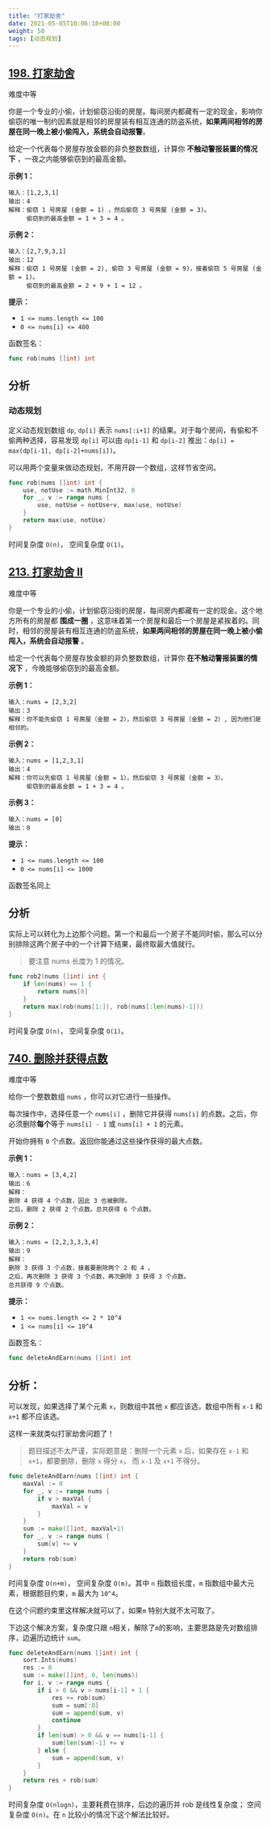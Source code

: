 ```yaml
---
title: "打家劫舍"
date: 2021-05-05T10:06:18+08:00
weight: 50
tags: [动态规划]
---
```


## [198. 打家劫舍](https://leetcode-cn.com/problems/house-robber/)

难度中等

你是一个专业的小偷，计划偷窃沿街的房屋。每间房内都藏有一定的现金，影响你偷窃的唯一制约因素就是相邻的房屋装有相互连通的防盗系统，**如果两间相邻的房屋在同一晚上被小偷闯入，系统会自动报警**。

给定一个代表每个房屋存放金额的非负整数数组，计算你 **不触动警报装置的情况下** ，一夜之内能够偷窃到的最高金额。

**示例 1：**

```
输入：[1,2,3,1]
输出：4
解释：偷窃 1 号房屋 (金额 = 1) ，然后偷窃 3 号房屋 (金额 = 3)。
     偷窃到的最高金额 = 1 + 3 = 4 。
```

**示例 2：**

```
输入：[2,7,9,3,1]
输出：12
解释：偷窃 1 号房屋 (金额 = 2), 偷窃 3 号房屋 (金额 = 9)，接着偷窃 5 号房屋 (金额 = 1)。
     偷窃到的最高金额 = 2 + 9 + 1 = 12 。
```

**提示：**

- `1 <= nums.length <= 100`
- `0 <= nums[i] <= 400`

函数签名：

```go
func rob(nums []int) int
```

## 分析

### 动态规划

定义动态规划数组 `dp`, `dp[i]` 表示 `nums[:i+1]` 的结果。对于每个房间，有偷和不偷两种选择，容易发现 `dp[i]` 可以由 `dp[i-1]` 和 `dp[i-2]` 推出：`dp[i] = max(dp[i-1], dp[i-2]+nums[i])`。

可以用两个变量来做动态规划，不用开辟一个数组，这样节省空间。

```go
func rob(nums []int) int {
	use, notUse := math.MinInt32, 0
	for _, v := range nums {
		use, notUse = notUse+v, max(use, notUse)
	}
	return max(use, notUse)
}
```

时间复杂度 `O(n)`， 空间复杂度 `O(1)`。

## [213. 打家劫舍 II](https://leetcode-cn.com/problems/house-robber-ii/)

难度中等

你是一个专业的小偷，计划偷窃沿街的房屋，每间房内都藏有一定的现金。这个地方所有的房屋都 **围成一圈** ，这意味着第一个房屋和最后一个房屋是紧挨着的。同时，相邻的房屋装有相互连通的防盗系统，**如果两间相邻的房屋在同一晚上被小偷闯入，系统会自动报警** 。

给定一个代表每个房屋存放金额的非负整数数组，计算你 **在不触动警报装置的情况下** ，今晚能够偷窃到的最高金额。

**示例 1：**

```
输入：nums = [2,3,2]
输出：3
解释：你不能先偷窃 1 号房屋（金额 = 2），然后偷窃 3 号房屋（金额 = 2）, 因为他们是相邻的。
```

**示例 2：**

```
输入：nums = [1,2,3,1]
输出：4
解释：你可以先偷窃 1 号房屋（金额 = 1），然后偷窃 3 号房屋（金额 = 3）。
     偷窃到的最高金额 = 1 + 3 = 4 。
```

**示例 3：**

```
输入：nums = [0]
输出：0
```

**提示：**

- `1 <= nums.length <= 100`
- `0 <= nums[i] <= 1000`

函数签名同上

## 分析

实际上可以转化为上边那个问题。第一个和最后一个房子不能同时偷，那么可以分别排除这两个房子中的一个计算下结果，最终取最大值就行。

> 要注意 nums 长度为 1 的情况。

```go
func rob2(nums []int) int {
	if len(nums) == 1 {
		return nums[0]
	}
	return max(rob(nums[1:]), rob(nums[:len(nums)-1]))
}
```

时间复杂度 `O(n)`， 空间复杂度 `O(1)`。

## [740. 删除并获得点数](https://leetcode-cn.com/problems/delete-and-earn/)

难度中等

给你一个整数数组 `nums` ，你可以对它进行一些操作。

每次操作中，选择任意一个 `nums[i]` ，删除它并获得 `nums[i]` 的点数。之后，你必须删除**每个**等于 `nums[i] - 1` 或 `nums[i] + 1` 的元素。

开始你拥有 `0` 个点数。返回你能通过这些操作获得的最大点数。

**示例 1：**

```
输入：nums = [3,4,2]
输出：6
解释：
删除 4 获得 4 个点数，因此 3 也被删除。
之后，删除 2 获得 2 个点数。总共获得 6 个点数。
```

**示例 2：**

```
输入：nums = [2,2,3,3,3,4]
输出：9
解释：
删除 3 获得 3 个点数，接着要删除两个 2 和 4 。
之后，再次删除 3 获得 3 个点数，再次删除 3 获得 3 个点数。
总共获得 9 个点数。
```

**提示：**

- `1 <= nums.length <= 2 * 10^4`
- `1 <= nums[i] <= 10^4`

函数签名：

```go
func deleteAndEarn(nums []int) int
```

## 分析：

可以发现，如果选择了某个元素 `x`，则数组中其他 `x` 都应该选，数组中所有 `x-1` 和 `x+1` 都不应该选。

这样一来就类似打家劫舍问题了！

> 题目描述不太严谨，实际题意是：删除一个元素 `x` 后，如果存在 `x-1` 和 `x+1`，都要删除，删除 `x` 得分 `x`， 而 `x-1` 及 `x+1` 不得分。

```go
func deleteAndEarn(nums []int) int {
    maxVal := 0
    for _, v := range nums {
        if v > maxVal {
            maxVal = v
        }
    }
    sum := make([]int, maxVal+1)
    for _, v := range nums {
        sum[v] += v
    }
    return rob(sum)
}
```

时间复杂度 `O(n+m)`， 空间复杂度 `O(m)`。其中 `n` 指数组长度，`m` 指数组中最大元素，根据题目约束，`m` 最大为 `10^4`。

在这个问题约束里这样解决就可以了，如果`m` 特别大就不太可取了。

下边这个解决方案，复杂度只跟 `n`相关，解除了`m`的影响，主要思路是先对数组排序，边遍历边统计 `sum`。

```go
func deleteAndEarn(nums []int) int {
	sort.Ints(nums)
	res := 0
	sum := make([]int, 0, len(nums))
	for i, v := range nums {
		if i > 0 && v > nums[i-1] + 1 {
			res += rob(sum)
			sum = sum[:0]
			sum = append(sum, v)
			continue
		}
		if len(sum) > 0 && v == nums[i-1] {
			sum[len(sum)-1] += v
		} else {
			sum = append(sum, v)
		}
	}
	return res + rob(sum)
}
```

时间复杂度 `O(nlogn)`，主要耗费在排序，后边的遍历并 rob 是线性复杂度； 空间复杂度 `O(n)`。在 `n` 比较小的情况下这个解法比较好。